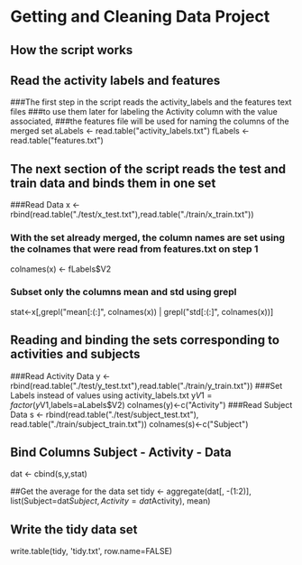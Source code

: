 # Getting and Cleaning Data Project
## How the script works
## Read the activity labels and features
###The first step in the script reads the activity_labels and the features text files
###to use them later for labeling the Activity column with the value associated,
###the features file will be used for naming the columns of the merged set
aLabels <- read.table("activity_labels.txt")
fLabels <- read.table("features.txt")

## The next section of the script reads the test and train data and binds them in one set
###Read Data
x <- rbind(read.table("./test/x_test.txt"),read.table("./train/x_train.txt"))
### With the set already merged, the column names are set using the colnames that were read from features.txt on step 1
colnames(x) <- fLabels$V2
### Subset only the columns mean and std using grepl
stat<-x[,grepl("mean[:(:]", colnames(x)) | grepl("std[:(:]", colnames(x))]

## Reading and binding the sets corresponding to activities and subjects
###Read Activity Data
y <- rbind(read.table("./test/y_test.txt"),read.table("./train/y_train.txt"))
###Set Labels instead of values using activity_labels.txt
y$V1 = factor(y$V1,labels=aLabels$V2)
colnames(y)<-c("Activity")
###Read  Subject Data
s <- rbind(read.table("./test/subject_test.txt"), read.table("./train/subject_train.txt"))
colnames(s)<-c("Subject")

## Bind Columns Subject - Activity - Data
dat <- cbind(s,y,stat)

##Get the average for the data set
tidy <- aggregate(dat[, -(1:2)], list(Subject=dat$Subject,Activity=dat$Activity), mean)

## Write the tidy data set
write.table(tidy, 'tidy.txt', row.name=FALSE)
